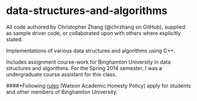 data-structures-and-algorithms
==============================

All code authored by Christopher Zhang (@chrzhang on GitHub), supplied as sample driver code, or collaborated upon with others where explicitly stated.

Implementations of various data structures and algorithms using C++. 

Includes assignment course-work for Binghamton University in data structures and algorithms. For the Spring 2014 semester, I was a undergraduate course assistant for this class.

####*Following [rules](http://goo.gl/XvMLMi) (Watson Academic Honesty Policy) apply for students and other members of Binghamton University.

